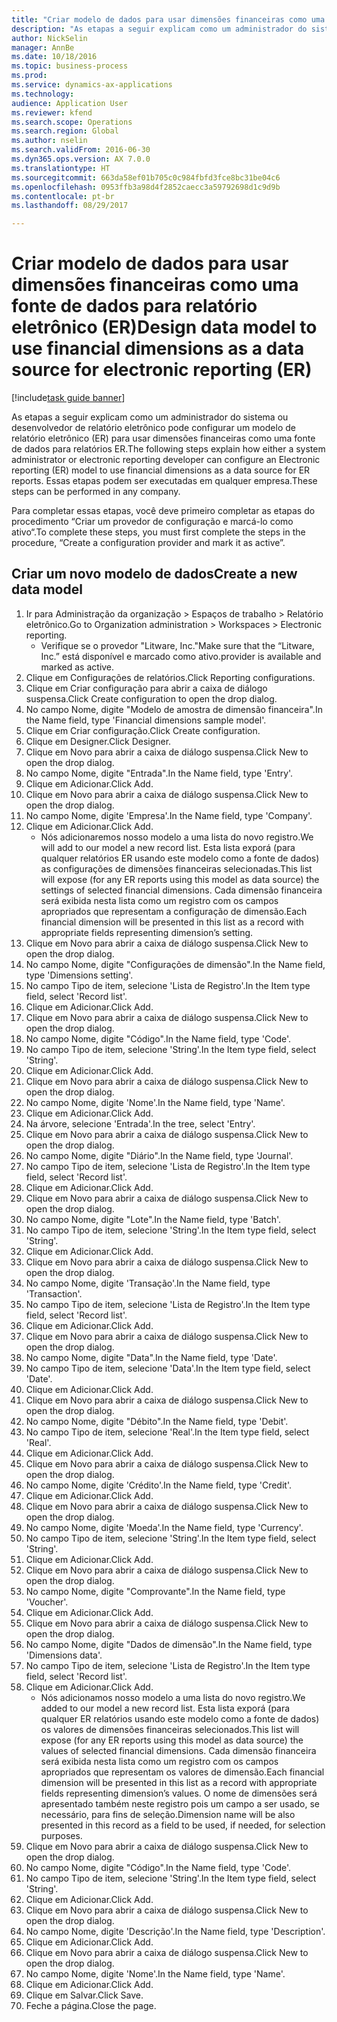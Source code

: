 ```yaml
--- 
title: "Criar modelo de dados para usar dimensões financeiras como uma fonte de dados para relatório eletrônico (ER)"
description: "As etapas a seguir explicam como um administrador do sistema ou desenvolvedor de relatório eletrônico pode configurar um modelo de relatório eletrônico (ER) para usar dimensões financeiras como uma fonte de dados para relatórios ER."
author: NickSelin
manager: AnnBe
ms.date: 10/18/2016
ms.topic: business-process
ms.prod: 
ms.service: dynamics-ax-applications
ms.technology: 
audience: Application User
ms.reviewer: kfend
ms.search.scope: Operations
ms.search.region: Global
ms.author: nselin
ms.search.validFrom: 2016-06-30
ms.dyn365.ops.version: AX 7.0.0
ms.translationtype: HT
ms.sourcegitcommit: 663da58ef01b705c0c984fbfd3fce8bc31be04c6
ms.openlocfilehash: 0953ffb3a98d4f2852caecc3a59792698d1c9d9b
ms.contentlocale: pt-br
ms.lasthandoff: 08/29/2017

---
```

# <a name="design-data-model-to-use-financial-dimensions-as-a-data-source-for-electronic-reporting-er"></a><span data-ttu-id="c488d-103">Criar modelo de dados para usar dimensões financeiras como uma fonte de dados para relatório eletrônico (ER)</span><span class="sxs-lookup"><span data-stu-id="c488d-103">Design data model to use financial dimensions as a data source for electronic reporting (ER)</span></span>

[!include[task guide banner](../../includes/task-guide-banner.md)]

<span data-ttu-id="c488d-104">As etapas a seguir explicam como um administrador do sistema ou desenvolvedor de relatório eletrônico pode configurar um modelo de relatório eletrônico (ER) para usar dimensões financeiras como uma fonte de dados para relatórios ER.</span><span class="sxs-lookup"><span data-stu-id="c488d-104">The following steps explain how either a system administrator or electronic reporting developer can configure an Electronic reporting (ER) model to use financial dimensions as a data source for ER reports.</span></span> <span data-ttu-id="c488d-105">Essas etapas podem ser executadas em qualquer empresa.</span><span class="sxs-lookup"><span data-stu-id="c488d-105">These steps can be performed in any company.</span></span>

<span data-ttu-id="c488d-106">Para completar essas etapas, você deve primeiro completar as etapas do procedimento “Criar um provedor de configuração e marcá-lo como ativo“.</span><span class="sxs-lookup"><span data-stu-id="c488d-106">To complete these steps, you must first complete the steps in the procedure, “Create a configuration provider and mark it as active”.</span></span>


## <a name="create-a-new-data-model"></a><span data-ttu-id="c488d-107">Criar um novo modelo de dados</span><span class="sxs-lookup"><span data-stu-id="c488d-107">Create a new data model</span></span>
1. <span data-ttu-id="c488d-108">Ir para Administração da organização > Espaços de trabalho > Relatório eletrônico.</span><span class="sxs-lookup"><span data-stu-id="c488d-108">Go to Organization administration > Workspaces > Electronic reporting.</span></span>
    * <span data-ttu-id="c488d-109">Verifique se o provedor "Litware, Inc."</span><span class="sxs-lookup"><span data-stu-id="c488d-109">Make sure that the “Litware, Inc.”</span></span> <span data-ttu-id="c488d-110">está disponível e marcado como ativo.</span><span class="sxs-lookup"><span data-stu-id="c488d-110">provider is available and marked as active.</span></span>  
2. <span data-ttu-id="c488d-111">Clique em Configurações de relatórios.</span><span class="sxs-lookup"><span data-stu-id="c488d-111">Click Reporting configurations.</span></span>
3. <span data-ttu-id="c488d-112">Clique em Criar configuração para abrir a caixa de diálogo suspensa.</span><span class="sxs-lookup"><span data-stu-id="c488d-112">Click Create configuration to open the drop dialog.</span></span>
4. <span data-ttu-id="c488d-113">No campo Nome, digite "Modelo de amostra de dimensão financeira".</span><span class="sxs-lookup"><span data-stu-id="c488d-113">In the Name field, type 'Financial dimensions sample model'.</span></span>
5. <span data-ttu-id="c488d-114">Clique em Criar configuração.</span><span class="sxs-lookup"><span data-stu-id="c488d-114">Click Create configuration.</span></span>
6. <span data-ttu-id="c488d-115">Clique em Designer.</span><span class="sxs-lookup"><span data-stu-id="c488d-115">Click Designer.</span></span>
7. <span data-ttu-id="c488d-116">Clique em Novo para abrir a caixa de diálogo suspensa.</span><span class="sxs-lookup"><span data-stu-id="c488d-116">Click New to open the drop dialog.</span></span>
8. <span data-ttu-id="c488d-117">No campo Nome, digite "Entrada".</span><span class="sxs-lookup"><span data-stu-id="c488d-117">In the Name field, type 'Entry'.</span></span>
9. <span data-ttu-id="c488d-118">Clique em Adicionar.</span><span class="sxs-lookup"><span data-stu-id="c488d-118">Click Add.</span></span>
10. <span data-ttu-id="c488d-119">Clique em Novo para abrir a caixa de diálogo suspensa.</span><span class="sxs-lookup"><span data-stu-id="c488d-119">Click New to open the drop dialog.</span></span>
11. <span data-ttu-id="c488d-120">No campo Nome, digite 'Empresa'.</span><span class="sxs-lookup"><span data-stu-id="c488d-120">In the Name field, type 'Company'.</span></span>
12. <span data-ttu-id="c488d-121">Clique em Adicionar.</span><span class="sxs-lookup"><span data-stu-id="c488d-121">Click Add.</span></span>
    * <span data-ttu-id="c488d-122">Nós adicionaremos nosso modelo a uma lista do novo registro.</span><span class="sxs-lookup"><span data-stu-id="c488d-122">We will add to our model a new record list.</span></span> <span data-ttu-id="c488d-123">Esta lista exporá (para qualquer relatórios ER usando este modelo como a fonte de dados) as configurações de dimensões financeiras selecionadas.</span><span class="sxs-lookup"><span data-stu-id="c488d-123">This list will expose (for any ER reports using this model as data source) the settings of selected financial dimensions.</span></span> <span data-ttu-id="c488d-124">Cada dimensão financeira será exibida nesta lista como um registro com os campos apropriados que representam a configuração de dimensão.</span><span class="sxs-lookup"><span data-stu-id="c488d-124">Each financial dimension will be presented in this list as a record with appropriate fields representing dimension’s setting.</span></span>  
13. <span data-ttu-id="c488d-125">Clique em Novo para abrir a caixa de diálogo suspensa.</span><span class="sxs-lookup"><span data-stu-id="c488d-125">Click New to open the drop dialog.</span></span>
14. <span data-ttu-id="c488d-126">No campo Nome, digite "Configurações de dimensão".</span><span class="sxs-lookup"><span data-stu-id="c488d-126">In the Name field, type 'Dimensions setting'.</span></span>
15. <span data-ttu-id="c488d-127">No campo Tipo de item, selecione 'Lista de Registro'.</span><span class="sxs-lookup"><span data-stu-id="c488d-127">In the Item type field, select 'Record list'.</span></span>
16. <span data-ttu-id="c488d-128">Clique em Adicionar.</span><span class="sxs-lookup"><span data-stu-id="c488d-128">Click Add.</span></span>
17. <span data-ttu-id="c488d-129">Clique em Novo para abrir a caixa de diálogo suspensa.</span><span class="sxs-lookup"><span data-stu-id="c488d-129">Click New to open the drop dialog.</span></span>
18. <span data-ttu-id="c488d-130">No campo Nome, digite "Código".</span><span class="sxs-lookup"><span data-stu-id="c488d-130">In the Name field, type 'Code'.</span></span>
19. <span data-ttu-id="c488d-131">No campo Tipo de item, selecione 'String'.</span><span class="sxs-lookup"><span data-stu-id="c488d-131">In the Item type field, select 'String'.</span></span>
20. <span data-ttu-id="c488d-132">Clique em Adicionar.</span><span class="sxs-lookup"><span data-stu-id="c488d-132">Click Add.</span></span>
21. <span data-ttu-id="c488d-133">Clique em Novo para abrir a caixa de diálogo suspensa.</span><span class="sxs-lookup"><span data-stu-id="c488d-133">Click New to open the drop dialog.</span></span>
22. <span data-ttu-id="c488d-134">No campo Nome, digite 'Nome'.</span><span class="sxs-lookup"><span data-stu-id="c488d-134">In the Name field, type 'Name'.</span></span>
23. <span data-ttu-id="c488d-135">Clique em Adicionar.</span><span class="sxs-lookup"><span data-stu-id="c488d-135">Click Add.</span></span>
24. <span data-ttu-id="c488d-136">Na árvore, selecione 'Entrada'.</span><span class="sxs-lookup"><span data-stu-id="c488d-136">In the tree, select 'Entry'.</span></span>
25. <span data-ttu-id="c488d-137">Clique em Novo para abrir a caixa de diálogo suspensa.</span><span class="sxs-lookup"><span data-stu-id="c488d-137">Click New to open the drop dialog.</span></span>
26. <span data-ttu-id="c488d-138">No campo Nome, digite "Diário".</span><span class="sxs-lookup"><span data-stu-id="c488d-138">In the Name field, type 'Journal'.</span></span>
27. <span data-ttu-id="c488d-139">No campo Tipo de item, selecione 'Lista de Registro'.</span><span class="sxs-lookup"><span data-stu-id="c488d-139">In the Item type field, select 'Record list'.</span></span>
28. <span data-ttu-id="c488d-140">Clique em Adicionar.</span><span class="sxs-lookup"><span data-stu-id="c488d-140">Click Add.</span></span>
29. <span data-ttu-id="c488d-141">Clique em Novo para abrir a caixa de diálogo suspensa.</span><span class="sxs-lookup"><span data-stu-id="c488d-141">Click New to open the drop dialog.</span></span>
30. <span data-ttu-id="c488d-142">No campo Nome, digite "Lote".</span><span class="sxs-lookup"><span data-stu-id="c488d-142">In the Name field, type 'Batch'.</span></span>
31. <span data-ttu-id="c488d-143">No campo Tipo de item, selecione 'String'.</span><span class="sxs-lookup"><span data-stu-id="c488d-143">In the Item type field, select 'String'.</span></span>
32. <span data-ttu-id="c488d-144">Clique em Adicionar.</span><span class="sxs-lookup"><span data-stu-id="c488d-144">Click Add.</span></span>
33. <span data-ttu-id="c488d-145">Clique em Novo para abrir a caixa de diálogo suspensa.</span><span class="sxs-lookup"><span data-stu-id="c488d-145">Click New to open the drop dialog.</span></span>
34. <span data-ttu-id="c488d-146">No campo Nome, digite 'Transação'.</span><span class="sxs-lookup"><span data-stu-id="c488d-146">In the Name field, type 'Transaction'.</span></span>
35. <span data-ttu-id="c488d-147">No campo Tipo de item, selecione 'Lista de Registro'.</span><span class="sxs-lookup"><span data-stu-id="c488d-147">In the Item type field, select 'Record list'.</span></span>
36. <span data-ttu-id="c488d-148">Clique em Adicionar.</span><span class="sxs-lookup"><span data-stu-id="c488d-148">Click Add.</span></span>
37. <span data-ttu-id="c488d-149">Clique em Novo para abrir a caixa de diálogo suspensa.</span><span class="sxs-lookup"><span data-stu-id="c488d-149">Click New to open the drop dialog.</span></span>
38. <span data-ttu-id="c488d-150">No campo Nome, digite "Data".</span><span class="sxs-lookup"><span data-stu-id="c488d-150">In the Name field, type 'Date'.</span></span>
39. <span data-ttu-id="c488d-151">No campo Tipo de item, selecione 'Data'.</span><span class="sxs-lookup"><span data-stu-id="c488d-151">In the Item type field, select 'Date'.</span></span>
40. <span data-ttu-id="c488d-152">Clique em Adicionar.</span><span class="sxs-lookup"><span data-stu-id="c488d-152">Click Add.</span></span>
41. <span data-ttu-id="c488d-153">Clique em Novo para abrir a caixa de diálogo suspensa.</span><span class="sxs-lookup"><span data-stu-id="c488d-153">Click New to open the drop dialog.</span></span>
42. <span data-ttu-id="c488d-154">No campo Nome, digite "Débito".</span><span class="sxs-lookup"><span data-stu-id="c488d-154">In the Name field, type 'Debit'.</span></span>
43. <span data-ttu-id="c488d-155">No campo Tipo de item, selecione 'Real'.</span><span class="sxs-lookup"><span data-stu-id="c488d-155">In the Item type field, select 'Real'.</span></span>
44. <span data-ttu-id="c488d-156">Clique em Adicionar.</span><span class="sxs-lookup"><span data-stu-id="c488d-156">Click Add.</span></span>
45. <span data-ttu-id="c488d-157">Clique em Novo para abrir a caixa de diálogo suspensa.</span><span class="sxs-lookup"><span data-stu-id="c488d-157">Click New to open the drop dialog.</span></span>
46. <span data-ttu-id="c488d-158">No campo Nome, digite 'Crédito'.</span><span class="sxs-lookup"><span data-stu-id="c488d-158">In the Name field, type 'Credit'.</span></span>
47. <span data-ttu-id="c488d-159">Clique em Adicionar.</span><span class="sxs-lookup"><span data-stu-id="c488d-159">Click Add.</span></span>
48. <span data-ttu-id="c488d-160">Clique em Novo para abrir a caixa de diálogo suspensa.</span><span class="sxs-lookup"><span data-stu-id="c488d-160">Click New to open the drop dialog.</span></span>
49. <span data-ttu-id="c488d-161">No campo Nome, digite 'Moeda'.</span><span class="sxs-lookup"><span data-stu-id="c488d-161">In the Name field, type 'Currency'.</span></span>
50. <span data-ttu-id="c488d-162">No campo Tipo de item, selecione 'String'.</span><span class="sxs-lookup"><span data-stu-id="c488d-162">In the Item type field, select 'String'.</span></span>
51. <span data-ttu-id="c488d-163">Clique em Adicionar.</span><span class="sxs-lookup"><span data-stu-id="c488d-163">Click Add.</span></span>
52. <span data-ttu-id="c488d-164">Clique em Novo para abrir a caixa de diálogo suspensa.</span><span class="sxs-lookup"><span data-stu-id="c488d-164">Click New to open the drop dialog.</span></span>
53. <span data-ttu-id="c488d-165">No campo Nome, digite "Comprovante".</span><span class="sxs-lookup"><span data-stu-id="c488d-165">In the Name field, type 'Voucher'.</span></span>
54. <span data-ttu-id="c488d-166">Clique em Adicionar.</span><span class="sxs-lookup"><span data-stu-id="c488d-166">Click Add.</span></span>
55. <span data-ttu-id="c488d-167">Clique em Novo para abrir a caixa de diálogo suspensa.</span><span class="sxs-lookup"><span data-stu-id="c488d-167">Click New to open the drop dialog.</span></span>
56. <span data-ttu-id="c488d-168">No campo Nome, digite "Dados de dimensão".</span><span class="sxs-lookup"><span data-stu-id="c488d-168">In the Name field, type 'Dimensions data'.</span></span>
57. <span data-ttu-id="c488d-169">No campo Tipo de item, selecione 'Lista de Registro'.</span><span class="sxs-lookup"><span data-stu-id="c488d-169">In the Item type field, select 'Record list'.</span></span>
58. <span data-ttu-id="c488d-170">Clique em Adicionar.</span><span class="sxs-lookup"><span data-stu-id="c488d-170">Click Add.</span></span>
    * <span data-ttu-id="c488d-171">Nós adicionamos nosso modelo a uma lista do novo registro.</span><span class="sxs-lookup"><span data-stu-id="c488d-171">We added to our model a new record list.</span></span> <span data-ttu-id="c488d-172">Esta lista exporá (para qualquer ER relatórios usando este modelo como a fonte de dados) os valores de dimensões financeiras selecionados.</span><span class="sxs-lookup"><span data-stu-id="c488d-172">This list will expose (for any ER reports using this model as data source) the values of selected financial dimensions.</span></span> <span data-ttu-id="c488d-173">Cada dimensão financeira será exibida nesta lista como um registro com os campos apropriados que representam os valores de dimensão.</span><span class="sxs-lookup"><span data-stu-id="c488d-173">Each financial dimension will be presented in this list as a record with appropriate fields representing dimension’s values.</span></span> <span data-ttu-id="c488d-174">O nome de dimensões será apresentado também neste registro pois um campo a ser usado, se necessário, para fins de seleção.</span><span class="sxs-lookup"><span data-stu-id="c488d-174">Dimension name will be also presented in this record as a field to be used, if needed, for selection purposes.</span></span>  
59. <span data-ttu-id="c488d-175">Clique em Novo para abrir a caixa de diálogo suspensa.</span><span class="sxs-lookup"><span data-stu-id="c488d-175">Click New to open the drop dialog.</span></span>
60. <span data-ttu-id="c488d-176">No campo Nome, digite "Código".</span><span class="sxs-lookup"><span data-stu-id="c488d-176">In the Name field, type 'Code'.</span></span>
61. <span data-ttu-id="c488d-177">No campo Tipo de item, selecione 'String'.</span><span class="sxs-lookup"><span data-stu-id="c488d-177">In the Item type field, select 'String'.</span></span>
62. <span data-ttu-id="c488d-178">Clique em Adicionar.</span><span class="sxs-lookup"><span data-stu-id="c488d-178">Click Add.</span></span>
63. <span data-ttu-id="c488d-179">Clique em Novo para abrir a caixa de diálogo suspensa.</span><span class="sxs-lookup"><span data-stu-id="c488d-179">Click New to open the drop dialog.</span></span>
64. <span data-ttu-id="c488d-180">No campo Nome, digite 'Descrição'.</span><span class="sxs-lookup"><span data-stu-id="c488d-180">In the Name field, type 'Description'.</span></span>
65. <span data-ttu-id="c488d-181">Clique em Adicionar.</span><span class="sxs-lookup"><span data-stu-id="c488d-181">Click Add.</span></span>
66. <span data-ttu-id="c488d-182">Clique em Novo para abrir a caixa de diálogo suspensa.</span><span class="sxs-lookup"><span data-stu-id="c488d-182">Click New to open the drop dialog.</span></span>
67. <span data-ttu-id="c488d-183">No campo Nome, digite 'Nome'.</span><span class="sxs-lookup"><span data-stu-id="c488d-183">In the Name field, type 'Name'.</span></span>
68. <span data-ttu-id="c488d-184">Clique em Adicionar.</span><span class="sxs-lookup"><span data-stu-id="c488d-184">Click Add.</span></span>
69. <span data-ttu-id="c488d-185">Clique em Salvar.</span><span class="sxs-lookup"><span data-stu-id="c488d-185">Click Save.</span></span>
70. <span data-ttu-id="c488d-186">Feche a página.</span><span class="sxs-lookup"><span data-stu-id="c488d-186">Close the page.</span></span>


